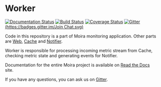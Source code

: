 # Worker

[![Documentation Status](https://readthedocs.org/projects/moira/badge/?version=latest)](http://moira.readthedocs.org/en/latest/?badge=latest) [![Build Status](https://travis-ci.org/moira-alert/worker.svg?branch=master)](https://travis-ci.org/moira-alert/worker) [![Coverage Status](https://coveralls.io/repos/moira-alert/worker/badge.svg?branch=master&service=github)](https://coveralls.io/github/moira-alert/worker?branch=master) [![Gitter](https://badges.gitter.im/Join Chat.svg)](https://gitter.im/moira-alert/moira?utm_source=badge&utm_medium=badge&utm_campaign=badge)


Code in this repository is a part of Moira monitoring application. Other parts are [Web][web], [Cache][cache] and [Notifier][notifier].

Worker is responsible for processing incoming metric stream from Cache, checking metric state and generating events for Notifier.

Documentation for the entire Moira project is available on [Read the Docs][readthedocs] site.

If you have any questions, you can ask us on [Gitter][gitter].


[web]: https://github.com/moira-alert/web
[cache]: https://github.com/moira-alert/cache
[notifier]: https://github.com/moira-alert/notifier
[readthedocs]: http://moira.readthedocs.org
[gitter]: https://gitter.im/moira-alert/moira
